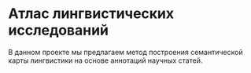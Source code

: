 # Атлас лингвистических исследований


В данном проекте мы предлагаем метод построения семантической карты лингвистики на основе аннотаций научных статей.
